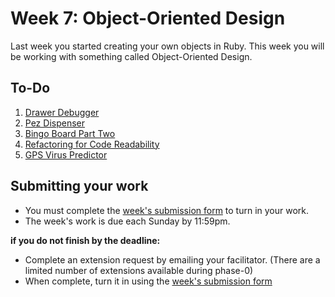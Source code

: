 # Week 7: Object-Oriented Design

Last week you started creating your own objects in Ruby. This week you will be working with something called Object-Oriented Design. 

## To-Do
1. [Drawer Debugger](./1-drawer-debugger)
2. [Pez Dispenser](./2-PezDispenser)
3. [Bingo Board Part Two](./3-bingo)
4. [Refactoring for Code Readability](./4-refactoring)
5. [GPS Virus Predictor](./5-virus-predictor)

## Submitting your work

- You must complete the [week's submission form](http://goo.gl/forms/VZsU0WKZ6u) to turn in your work.
- The week's work is due each Sunday by 11:59pm.  

**if you do not finish by the deadline:**

- Complete an extension request by emailing your facilitator. (There are a limited number of extensions available during phase-0)
- When complete, turn it in using the [week's submission form](http://goo.gl/forms/VZsU0WKZ6u)
